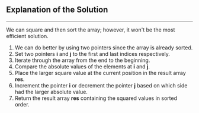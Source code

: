 <h2>Explanation of the Solution</h2><hr>
<p>We can square and then sort the array; however, it won't be the most efficient solution.</p>
<p>
  <ol>
    <li>We can do better by using two pointers since the array is already sorted.</li>
    <li>Set two pointers <strong>i</strong> and <strong>j</strong> to the first and last indices respectively.</li>
    <li>Iterate through the array from the end to the beginning.</li>
    <li>Compare the absolute values of the elements at <strong>i</strong> and <strong>j</strong>.</li>
    <li>Place the larger square value at the current position in the result array <strong>res</strong>.</li>
    <li>Increment the pointer <strong>i</strong> or decrement the pointer <strong>j</strong> based on which side had the larger absolute value.</li>
    <li>Return the result array <strong>res</strong> containing the squared values in sorted order.</li>
  </ol>
</p>